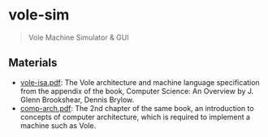 # vole-sim

> Vole Machine Simulator & GUI

## Materials

- [vole-isa.pdf](./materials/vole-isa.pdf): The Vole architecture and machine language specification from the appendix of the book, Computer Science: An Overview by J. Glenn Brookshear, Dennis Brylow.
- [comp-arch.pdf](./materials/comp-arch.pdf): The 2nd chapter of the same book, an introduction to concepts of computer architecture, which is required to implement a machine such as Vole.
